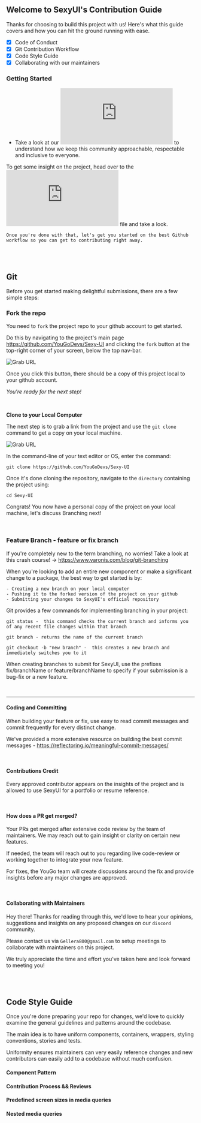 ## Welcome to SexyUI's Contribution Guide

Thanks for choosing to build this project with us! Here's what this guide covers and how you can hit the ground running with ease.

- [x] Code of Conduct
- [x] Git Contribution Workflow
- [x] Code Style Guide
- [x] Collaborating with our maintainers

### Getting Started

- Take a look at our ![Code of Conduct](https://github.com/YouGoDevs/Sexy-UI/blob/QA/codeofconduct.md) to understand how we keep this community approachable, respectable and inclusive to everyone.

To get some insight on the project, head over to the ![Project ReadMe](https://github.com/YouGoDevs/Sexy-UI/blob/Kohl/README.md) file and take a look.

`Once you're done with that, let's get you started on the best Github workflow so you can get to contributing right away.`

<br/><br/>

## Git

Before you get started making delightful submissions, there are a few simple steps:

### Fork the repo

You need to `fork` the project repo to your github account to get started.

Do this by navigating to the project's main page https://github.com/YouGoDevs/Sexy-UI and clicking the `fork` button at the top-right corner of your screen, below the top nav-bar.

![Grab URL](<https://github.com/YouGoDevs/Sexy-UI/blob/QA/assets/Screenshot%20(154).png>)

Once you click this button, there should be a copy of this project local to your github account.

_You're ready for the next step!_

<br/>

**Clone to your Local Computer**

The next step is to grab a link from the project and use the `git clone` command to get a copy on your local machine.

![Grab URL](<https://github.com/YouGoDevs/Sexy-UI/blob/QA/assets/Screenshot%20(144).png>)

In the command-line of your text editor or OS, enter the command:

```
git clone https://github.com/YouGoDevs/Sexy-UI

```

Once it's done cloning the repository, navigate to the `directory` containing the project using:

```
cd Sexy-UI

```

Congrats! You now have a personal copy of the project on your local machine, let's discuss Branching next!

<br/>

### Feature Branch - feature or fix branch

If you're completely new to the term branching, no worries! Take a look at this crash course! -> https://www.varonis.com/blog/git-branching

When you're looking to add an entire new component or make a significant change to a package, the best way to get started is by:

```
- Creating a new branch on your local computer
- Pushing it to the forked version of the project on your github
- Submitting your changes to SexyUI's official repository

```

Git provides a few commands for implementing branching in your project:

```
git status -  this command checks the current branch and informs you of any recent file changes within that branch
```

```
git branch - returns the name of the current branch
```

```
git checkout -b "new branch" -  this creates a new branch and immediately switches you to it

```

When creating branches to submit for SexyUI, use the prefixes fix/branchName or feature/branchName to specify if your submission is a bug-fix or a new feature.

<br/>

<hr />

#### Coding and Committing

When building your feature or fix, use easy to read commit messages and commit frequently for every distinct change.

We've provided a more extensive resource on building the best commit messages - https://reflectoring.io/meaningful-commit-messages/

<br/>

#### **Contributions Credit**

Every approved contributor appears on the insights of the project and is allowed to use SexyUI for a portfolio or resume reference.

<br/>

#### **How does a PR get merged?**

Your PRs get merged after extensive code review by the team of maintainers. We may reach out to gain insight or clarity on certain new features.

If needed, the team will reach out to you regarding live code-review or working together to integrate your new feature.

For fixes, the YouGo team will create discussions around the fix and provide insights before any major changes are approved.

<br/>

#### **Collaborating with Maintainers**

Hey there! Thanks for reading through this, we'd love to hear your opinions, suggestions and insights on any proposed changes on our `discord` community.

Please contact us via `Gellera800@gmail.com` to setup meetings to collaborate with maintainers on this project.

We truly appreciate the time and effort you've taken here and look forward to meeting you!

<br/><br/>

## **Code Style Guide**

Once you're done preparing your repo for changes, we'd love to quickly examine the general guidelines and patterns around the codebase.

The main idea is to have uniform components, containers, wrappers, styling conventions, stories and tests.

Uniformity ensures maintainers can very easily reference changes and new contributors can easily add to a codebase without much confusion.

#### **Component Pattern**

#### **Contribution Process && Reviews**

#### **Predefined screen sizes in media queries**

#### **Nested media queries**

